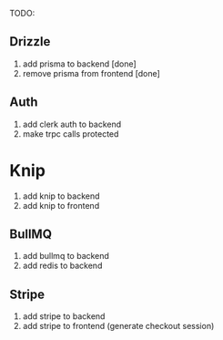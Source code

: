 TODO:

## Drizzle

1. add prisma to backend [done]
2. remove prisma from frontend [done]

## Auth

1. add clerk auth to backend
2. make trpc calls protected

# Knip

1. add knip to backend
2. add knip to frontend

## BullMQ

1. add bullmq to backend
2. add redis to backend

## Stripe

1. add stripe to backend
2. add stripe to frontend (generate checkout session)

